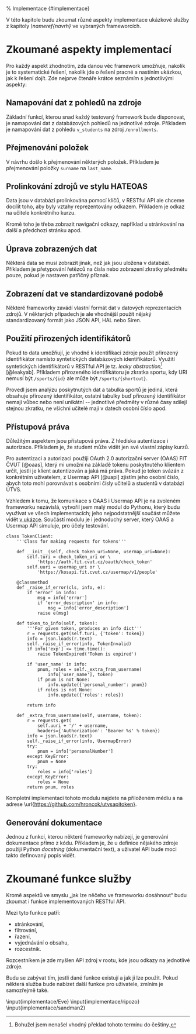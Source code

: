% Implementace {#implementace}

V této kapitole budu zkoumat různé aspekty implementace ukázkové služby z kapitoly *\nameref{navrh}*
ve vybraných frameworcích.

Zkoumané aspekty implementací
=============================

Pro každý aspekt zhodnotím, zda danou věc framework umožňuje, nakolik je to systematické řešení,
nakolik jde o řešení pracné a nastíním ukázkou, jak k řešení dojít.
Zde nejprve čtenáře krátce seznámím s jednotlivými aspekty:

Namapování dat z pohledů na zdroje
----------------------------------

Základní funkcí, kterou snad každý testovaný framework bude disponovat,
je namapování dat z databázových pohledů na jednotlivé zdroje.
Příkladem je namapování dat z pohledu `v_students` na zdroj `/enrollments`.

Přejmenování položek
--------------------

V návrhu došlo k přejmenování některých položek.
Příkladem je přejmenování položky `surname` na `last_name`.

Prolinkování zdrojů ve stylu HATEOAS
------------------------------------

Data jsou v databázi prolinkována pomocí klíčů,
v RESTful API ale chceme docílit toho, aby byly vztahy reprezentovány odkazem.
Příkladem je odkaz na učitele konkrétního kurzu.

Kromě toho je třeba zobrazit navigační odkazy, například u stránkování na další a předchozí stránku apod.

Úprava zobrazených dat
----------------------

Některá data se musí zobrazit jinak, než jak jsou uložena v databázi.
Příkladem je přetypování řetězců na čísla nebo zobrazení zkratky předmětu pouze, pokud je nastaven patřičný příznak.

Zobrazení dat ve standardizované podobě
---------------------------------------

Některé frameworky zavádí vlastní formát dat v datových reprezentacích zdrojů.
V některých případech je ale vhodnější použít nějaký standardizovaný formát jako JSON API, HAL nebo Siren.

Použití přirozených identifikátorů
----------------------------------

Pokud to data umožňují, je vhodné k identifikaci zdroje použít přirozený identifikátor
namísto syntetických databázových identifikátorů.
Využití syntetických identifikátorů v RESTful API je tz. *leaky abstraction*[^leakyab] [@leakyab].
Příkladem přirozeného identifikátoru je zkratka sportu, kdy URI nemusí být `/sports/{id}` ale může být `/sports/{shortcut}`.

[^leakyab]: Bohužel jsem nenašel vhodný překlad tohoto termínu do češtiny.

Provedl jsem analýzu poskytnutých dat a tabulka sportů je jediná, která obsahuje přirozený identifikátor,
ostatní tabulky buď přirozený identifikátor nemají vůbec nebo není unikátní --
jednotlivé předměty v různé časy sdílejí stejnou zkratku, ne všichni učitelé mají v datech osobní číslo apod.


Přístupová práva
----------------

Důležitým aspektem jsou přístupová práva.
Z hlediska autentizace i autorizace.
Příkladem je, že student může vidět jen své vlastní zápisy kurzů.

Pro autentizaci a autorizaci použiji OAuth 2.0 autorizační server (OAAS) FIT ČVUT [@oaas],
který mi umožní na základě tokenu poskytnutého klientem určit, jestli je klient autentizován a jaká má práva.
Pokud je token svázán z konkrétním uživatelem, z Usermap API [@uapi] zjistím jeho osobní číslo,
abych toto mohl porovnávat s osobními čísly učitelů a studentů v databázi ÚTVS.

Vzhledem k tomu, že komunikace s OAAS i Usermap API je na zvoleném frameworku nezávislá,
vytvořil jsem malý modul do Pythonu, který budu využívat ve všech implementacích;
jeho nejpodstatnější součást můžete vidět [v ukázce](#code:utvsapitoken).
Součástí modulu je i jednoduchý server, který OAAS a Usermap API simuluje, pro účely testování.

```{caption="{#code:utvsapitoken}utvsapitoken: Zíkání informací o tokenu" .python}
class TokenClient:
    '''Class for making requests for tokens'''

    def __init__(self, check_token_uri=None, usermap_uri=None):
        self.turi = check_token_uri or \
            'https://auth.fit.cvut.cz/oauth/check_token'
        self.uuri = usermap_uri or \
            'https://kosapi.fit.cvut.cz/usermap/v1/people'

    @classmethod
    def _raise_if_error(cls, info, e):
        if 'error' in info:
            msg = info['error']
            if 'error_description' in info:
                msg = info['error_description']
            raise e(msg)

    def token_to_info(self, token):
        '''For given token, produces an info dict'''
        r = requests.get(self.turi, {'token': token})
        info = json.loads(r.text)
        self._raise_if_error(info, TokenInvalid)
        if info['exp'] <= time.time():
            raise TokenExpired('Token is expired')

        if 'user_name' in info:
            pnum, roles = self._extra_from_username(
                info['user_name'], token)
            if pnum is not None:
                info.update({'personal_number': pnum})
            if roles is not None:
                info.update({'roles': roles})

        return info

    def _extra_from_username(self, username, token):
        r = requests.get(
            self.uuri + '/' + username,
            headers={'Authorization': 'Bearer %s' % token})
        info = json.loads(r.text)
        self._raise_if_error(info, UsermapError)
        try:
            pnum = info['personalNumber']
        except KeyError:
            pnum = None
        try:
            roles = info['roles']
        except KeyError:
            roles = None
        return pnum, roles

```

Kompletní implementaci tohoto modulu najdete na přiloženém médiu a na adrese
\url{https://github.com/hroncok/utvsapitoken}.




Generování dokumentace
----------------------

Jednou z funkcí, kterou některé frameworky nabízejí, je generování dokumentace přímo z kódu.
Příkladem je, že u definice nějakého zdroje použiji Python *docstring* (dokumentační text),
a uživatel API bude moci takto definovaný popis vidět.

Zkoumané funkce služby
======================

Kromě aspektů ve smyslu „jak lze něčeho ve frameworku dosáhnout“ budu zkoumat i funkce implementovaných RESTful API.

Mezi tyto funkce patří:

 * stránkování,
 * filtrování,
 * řazení,
 * vyjednávání o obsahu,
 * rozcestník.

Rozcestníkem je zde myšlen API zdroj v rootu, kde jsou odkazy na jednotlivé zdroje.

Budu se zabývat tím, jestli dané funkce existují a jak ji lze použít.
Pokud některá služba bude nabízet další funkce pro uživatele, zmíním je samozřejmě také.

\input{implementace/Eve}
\input{implementace/ripozo}
\input{implementace/sandman2}
